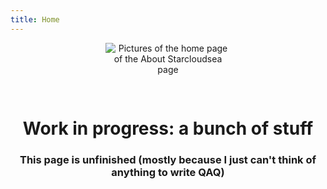 ```yaml
---
title: Home
---
```


<div align="center">

<subhome
    title="Starcloudsea" 
    subtitle="A Minecraft player" 
    tagline="I want to do everything (I am so tired QAQ)">
    <img src="/Images/docs/Shared/Other/About/Home/EllipseStarcloudsea.png" alt="Pictures of the home page of the About Starcloudsea page" title="I didn't find it online, I made it myself~" style="max-width: 200px; max-height: 200px; padding-bottom: 30px;"/>
</subhome>

# Work in progress: a bunch of stuff

### This page is unfinished (mostly because I just can't think of anything to write QAQ)

  <script setup>
import { VPTeamMembers } from 'vitepress/theme'

const members = [
  {
    
    avatar: 'https://github.com/Starcloudsea.png',
    name: 'Starcloudsea',
    title: 'Website owner',
    links: [
      { icon: 'github', link: 'https://github.com/Starcloudsea' },
      { icon: {
        svg: '<svg height="2404" viewBox="-.1 .5 960.1 923.7" width="2500" xmlns="http://www.w3.org/2000/svg"> <path d="m958.9 442.4c1.1 26.1-2 52.1-9.2 77.2-7.1 25.1-18.3 48.8-33.1 70.3a240.43 240.43 0 0 1 -53.6 56.2l-.5.4-199.9 149.8-98.3 74.5-59.9 45.2c-3.5 2.7-7.4 4.7-11.5 6.1s-8.5 2.1-12.9 2.1c-4.3 0-8.7-.7-12.8-2.1s-8-3.4-11.5-6.1l-59.9-45.2-98.3-74.5-198.7-148.9-1.2-.8-.4-.4c-20.9-15.7-39-34.7-53.8-56.2s-26-45.3-33.2-70.4c-7.2-25.1-10.3-51.2-9.2-77.3 1.2-26.1 6.5-51.8 15.8-76.2l1.3-3.5 130.7-340.5q1-2.5 2.4-4.8 1.3-2.3 3.1-4.3 1.7-2.1 3.7-3.9 2-1.7 4.2-3.2c3.1-1.9 6.3-3.3 9.8-4.1 3.4-.9 7-1.3 10.5-1.1 3.6.2 7.1.9 10.4 2.2 3.3 1.2 6.5 3 9.3 5.2q2 1.7 3.9 3.6 1.8 2 3.2 4.3 1.5 2.2 2.6 4.7 1.1 2.4 1.8 5l88.1 269.7h356.6l88.1-269.7q.7-2.6 1.9-5 1.1-2.4 2.6-4.7 1.4-2.2 3.2-4.2 1.8-2 3.9-3.7c2.8-2.2 5.9-3.9 9.2-5.2 3.4-1.2 6.9-1.9 10.4-2.1 3.6-.2 7.1.1 10.6 1 3.4.9 6.7 2.3 9.7 4.2q2.3 1.4 4.3 3.2 2 1.7 3.7 3.8 1.7 2.1 3.1 4.4 1.3 2.3 2.3 4.8l130.5 340.6 1.3 3.5c9.3 24.3 14.6 50 15.7 76.1z"/> </svg>'
      }, link: 'https://gitlab.com/Starcloudsea'},
      { icon: 'discord', link: 'https://discord.gg/jfZPPpC3Av'},
      { icon: {
        svg: '<svg width="800px" height="800px" viewBox="0 0 24 24" xmlns="http://www.w3.org/2000/svg"> <g> <path fill="none" d="M0 0h24v24H0z"/> <path d="M18.223 3.086a1.25 1.25 0 0 1 0 1.768L17.08 5.996h1.17A3.75 3.75 0 0 1 22 9.747v7.5a3.75 3.75 0 0 1-3.75 3.75H5.75A3.75 3.75 0 0 1 2 17.247v-7.5a3.75 3.75 0 0 1 3.75-3.75h1.166L5.775 4.855a1.25 1.25 0 1 1 1.767-1.768l2.652 2.652c.079.079.145.165.198.257h3.213c.053-.092.12-.18.199-.258l2.651-2.652a1.25 1.25 0 0 1 1.768 0zm.027 5.42H5.75a1.25 1.25 0 0 0-1.247 1.157l-.003.094v7.5c0 .659.51 1.199 1.157 1.246l.093.004h12.5a1.25 1.25 0 0 0 1.247-1.157l.003-.093v-7.5c0-.69-.56-1.25-1.25-1.25zm-10 2.5c.69 0 1.25.56 1.25 1.25v1.25a1.25 1.25 0 1 1-2.5 0v-1.25c0-.69.56-1.25 1.25-1.25zm7.5 0c.69 0 1.25.56 1.25 1.25v1.25a1.25 1.25 0 1 1-2.5 0v-1.25c0-.69.56-1.25 1.25-1.25z"/> </g> </svg>'
      }, link: 'https://space.bilibili.com/2123349162'},
      { icon: {
        svg: '<svg xmlns="http://www.w3.org/2000/svg" viewBox="0 0 24 24"> <g> <path fill="none" d="M0 0h24v24H0z"/> <path d="M12 22C6.477 22 2 17.523 2 12S6.477 2 12 2s10 4.477 10 10-4.477 10-10 10zm-1.086-10.432c.24-.84 1.075-1.541 1.99-1.648.187.694.388 1.373.545 2.063.053.23.037.495-.018.727-.213.892-1.248 1.242-1.978.685-.53-.405-.742-1.12-.539-1.827zm3.817-.197c-.125-.465-.256-.927-.393-1.42.5.13.908.36 1.255.698 1.257 1.221 1.385 3.3.294 4.731-1.135 1.49-3.155 2.134-5.028 1.605-2.302-.65-3.808-2.952-3.441-5.316.274-1.768 1.27-3.004 2.9-3.733.407-.182.58-.56.42-.93-.157-.364-.54-.504-.944-.343-2.721 1.089-4.32 4.134-3.67 6.987.713 3.118 3.495 5.163 6.675 4.859 1.732-.165 3.164-.948 4.216-2.347 1.506-2.002 1.297-4.783-.463-6.499-.666-.65-1.471-1.018-2.39-1.153-.083-.013-.217-.052-.232-.106-.087-.313-.18-.632-.206-.954-.029-.357.29-.64.65-.645.253-.003.434.13.603.3.303.3.704.322.988.062.29-.264.296-.678.018-1.008-.566-.672-1.586-.891-2.43-.523-.847.37-1.321 1.187-1.2 2.093.038.28.11.557.167.842l-.26.072c-.856.24-1.561.704-2.098 1.414-.921 1.22-.936 2.828-.041 3.947 1.274 1.594 3.747 1.284 4.523-.568.284-.676.275-1.368.087-2.065z"/> </g> </svg>'
      }, link: 'https://music.163.com/#/user/home?id=4947833811'}


    ]
  },
]
  </script>
<VPTeamMembers size="small" :members="members"/>
</div>